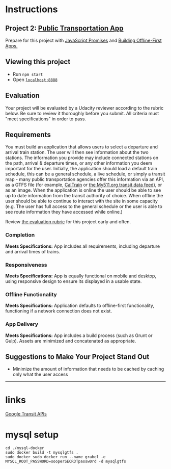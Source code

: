 # Instructions

## Project 2: [Public Transportation App](https://classroom.udacity.com/nanodegrees/nd802/parts/8021345403/modules/550593026975462/lessons/5505930269239847/concepts/57997297480923)

Prepare for this project with [JavaScript Promises](https://classroom.udacity.com/courses/ud898)
and [Building Offline-First Apps.](https://www.udacity.com/course/offline-web-applications--ud899)


## Viewing this project

* Run `npm start`
* Open [`localhost:8888`](http://localhost:8888/)


## Evaluation

Your project will be evaluated by a Udacity reviewer according to the
rubric below. Be sure to review it thoroughly before you submit. All
criteria must "meet specifications" in order to pass.


## Requirements

You must build an application that allows users to select a departure and 
arrival train station. The user will then see information about the two 
stations. The information you provide may include connected stations on the 
path, arrival & departure times, or any other information you deem important 
for the user. Initially, the application should load a default train schedule, 
this can be a general schedule, a live schedule, or simply a transit map - 
many public transportation agencies offer this information via an API, as a 
GTFS file (for example, [CalTrain](http://www.caltrain.com/developer.html) or 
[the My511.org transit data feed](http://511.org/developer-resources_transit-data-feed.asp)), 
or as an image. When the application is online the user should be able to see 
up to date information from the transit authority of choice. When offline the 
user should be able to continue to interact with the site in some capacity 
(e.g. The user has full access to the general schedule or the user is able to 
see route information they have accessed while online.)

Review [the evaluation rubric](https://review.udacity.com/#!/projects/5505930269/rubric)
for this project early and often.

### Completion

__Meets Specifications:__ App includes all requirements, including
departure and arrival times of trains.


### Responsiveness

__Meets Specifications:__ App is equally functional on mobile and desktop,
using responsive design to ensure its displayed in a usable state.


### Offline Functionality

__Meets Specifications:__ Application defaults to offline-first
functionality, functioning if a network connection does not exist.


### App Delivery

__Meets Specifications:__ App includes a build process (such as Grunt
or Gulp). Assets are minimized and concatenated as appropriate.


## Suggestions to Make Your Project Stand Out

* Minimize the amount of information that needs to be cached by caching
  only what the user access


----


# links

[Google Transit APIs](https://developers.google.com/transit/)


# mysql setup

```
cd ./mysql-docker
sudo docker build -t mysqlgtfs .
sudo docker sudo docker run --name grabel -e MYSQL_ROOT_PASSWORD=sooperSECR3Tpassw0rd -d mysqlgtfs
```